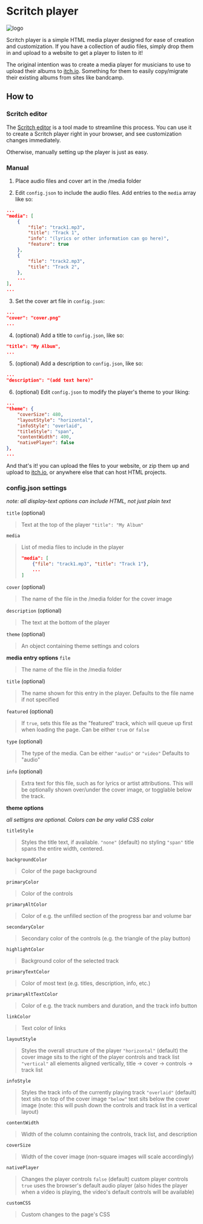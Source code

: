 # Scritch player

![logo](https://imgur.com/uHFIa0q.png)

Scritch player is a simple HTML media player designed for ease of creation and customization. If you have a collection of audio files, simply drop them in and upload to a website to get a player to listen to it!

The original intention was to create a media player for musicians to use to upload their albums to [itch.io](https://itch.io). Something for them to easily copy/migrate their existing albums from sites like bandcamp.

## How to

### Scritch editor

The [Scritch editor](https://torcado.itch.io/scritch-editor) is a tool made to streamline this process. You can use it to create a Scritch player right in your browser, and see customization changes immediately.

Otherwise, manually setting up the player is just as easy.

### Manual

1. Place audio files and cover art in the /media folder

2. Edit `config.json` to include the audio files. Add entries to the `media` array like so:

```json
...
"media": [
    {
        "file": "track1.mp3",
        "title": "Track 1",
        "info": "(lyrics or other information can go here)",
        "feature": true
    },
    {
        "file": "track2.mp3",
        "title": "Track 2",
    },
    ...
],
...
```

3. Set the cover art file in `config.json`:

```json
...
"cover": "cover.png"
...
```

4. (optional) Add a title to `config.json`, like so:

```json
"title": "My Album",
...
```

5. (optional) Add a description to `config.json`, like so:

```json
...
"description": "(add text here)"
```

6. (optional) Edit `config.json` to modify the player's theme to your liking:

```json
...
"theme": {
    "coverSize": 480,
    "layoutStyle": "horizontal",
    "infoStyle": "overlaid",
    "titleStyle": "span",
    "contentWidth": 400,
    "nativePlayer": false
},
...
```

And that's it! you can upload the files to your website, or zip them up and upload to [itch.io](https://itch.io), or anywhere else that can host HTML projects.


### config.json settings

*note: all display-text options can include HTML, not just plain text*

`title` (optional)
> Text at the top of the player
> `"title": "My Album"`

`media`
> List of media files to include in the player
> ```json
> "media": [
>     {"file": "track1.mp3", "title": "Track 1"},
>     ...
> ]
> ```

`cover` (optional)
> The name of the file in the /media folder for the cover image

`description` (optional)
> The text at the bottom of the player

`theme` (optional)
> An object containing theme settings and colors

**media entry options**
`file`
> The name of the file in the /media folder

`title` (optional)
> The name shown for this entry in the player.
> Defaults to the file name if not specified

`featured` (optional)
> If `true`, sets this file as the "featured" track, which will queue up first when loading the page.
> Can be either `true` or `false`

`type` (optional)
> The type of the media.
> Can be either `"audio"` or `"video"`
> Defaults to "audio"

`info` (optional)
> Extra text for this file, such as for lyrics or artist attributions. This will be optionally shown over/under the cover image, or togglable below the track.

**theme options**

*all settigns are optional. Colors can be any valid CSS color*

`titleStyle`
> Styles the title text, if available.
> `"none"` (default) no styling 
> `"span"` title spans the entire width, centered.

`backgroundColor`
> Color of the page background

`primaryColor`
> Color of the controls

`primaryAltColor`
> Color of e.g. the unfilled section of the progress bar and volume bar

`secondaryColor`
> Secondary color of the controls (e.g. the triangle of the play button)

`highlightColor`
> Background color of the selected track

`primaryTextColor`
> Color of most text (e.g. titles, description, info, etc.)

`primaryAltTextColor`
> Color of e.g. the track numbers and duration, and the track info button

`linkColor`
> Text color of links

`layoutStyle`
> Styles the overall structure of the player
> `"horizontal"` (default) the cover image sits to the right of the player controls and track list 
> `"vertical"` all elements aligned vertically, title -> cover -> controls -> track list

`infoStyle`
> Styles the track info of the currently playing track
> `"overlaid"` (default) text sits on top of the cover image
> `"below"` text sits below the cover image (note: this will push down the controls and track list in a vertical layout)

`contentWidth`
> Width of the column containing the controls, track list, and description

`coverSize`
> Width of the cover image (non-square images will scale accordingly)

`nativePlayer`
> Changes the player controls
> `false` (default) custom player controls
> `true` uses the browser's default audio player (also hides the player when a video is playing, the video's default controls will be available)

`customCSS`
> Custom changes to the page's CSS